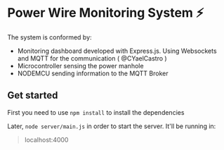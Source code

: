 # Power Wire Monitoring System :zap:

The system is conformed by:
- Monitoring dashboard developed with Express.js. Using Websockets and MQTT for the communication ( @CYaelCastro )
- Microcontroller sensing the power manhole
- NODEMCU sending information to the MQTT Broker 

## Get started

First you need to use `npm install` to install the dependencies

Later, `node server/main.js` in order to start the server. It'll be running in:
 > localhost:4000





